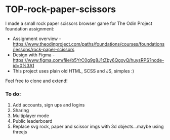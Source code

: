 # TOP-rock-paper-scissors
I made a small rock paper scissors browser game for The Odin Project foundation assignment:
* Assignment overview - https://www.theodinproject.com/paths/foundations/courses/foundations/lessons/rock-paper-scissors
* Design with Figma - https://www.figma.com/file/b5YrC0g9g8J1tZby6QgoyQ/huysRPS?node-id=0%3A1
* This project uses plain old HTML, SCSS and JS, simples :)

Feel free to clone and extend!

### To do:
1. Add accounts, sign ups and logins
2. Sharing
3. Multiplayer mode
4. Public leaderboard
5. Replace svg rock, paper and scissor imgs with 3d objects...maybe using threejs
